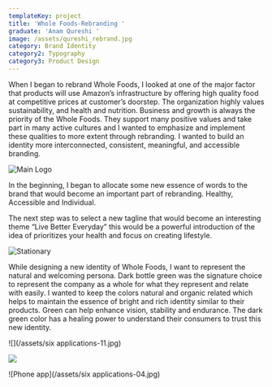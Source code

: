```yaml
---
templateKey: project
title: 'Whole Foods-Rebranding '
graduate: 'Anam Qureshi '
image: /assets/qureshi_rebrand.jpg
category: Brand Identity
category2: Typography
category3: Product Design
---
```

When I began to rebrand Whole Foods, I looked at one of the major factor that products will use Amazon’s infrastructure by offering high quality food at competitive prices at customer’s doorstep. The organization highly values sustainability, and health and nutrition. Business and growth is always the priority of the Whole Foods. They support many positive values and take part in many active cultures and I wanted to emphasize and implement these qualities to more extent through rebranding. I wanted to build an identity more interconnected, consistent, meaningful, and accessible branding.

![Main Logo](/assets/logo-01.jpg)

In the beginning, I began to allocate some new essence of words to the brand that would become an important part of rebranding. Healthy, Accessible and Individual. The next step was to select a new tagline that would become an interesting theme “Live Better Everyday” this would be a powerful introduction of the idea of prioritizes your health and focus on creating lifestyle.

![Stationary ](/assets/qureshi_letter.jpg)

While designing a new identity of Whole Foods, I want to represent the natural and welcoming persona. Dark bottle green was the signature choice to represent the company as a whole for what they represent and relate with easily. I wanted to keep the colors natural and organic related which helps to maintain the essence of bright and rich identity similar to their products. Green can help enhance vision, stability and endurance. The dark green color has a healing power to understand their consumers to trust this new identity.

![](/assets/six applications-11.jpg)

![](/assets/van-05.jpg)

![Phone app](/assets/six applications-04.jpg)
